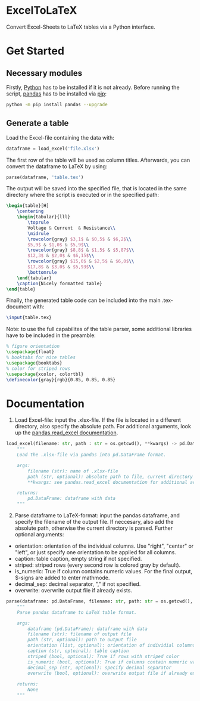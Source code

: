 # ExcelToLaTeX
Convert Excel-Sheets to LaTeX tables via a Python interface.

# Get Started
## Necessary modules
Firstly, [Python](https://www.python.org/downloads/) has to be installed if it is not already. Before running the script, [pandas](https://pandas.pydata.org/) has to be installed via [pip](https://pypi.org/project/pip/):
```bash
python -m pip install pandas --upgrade
```

## Generate a table
Load the Excel-file containing the data with:
```python
dataframe = load_excel('file.xlsx')
```
The first row of the table will be used as column titles. Afterwards, you can convert the dataframe to LaTeX by using:
```python
parse(dataframe, 'table.tex')
```
The output will be saved into the specified file, that is located in the same directory where the script is executed or in the specified path:
```latex
\begin{table}[H]
	\centering
	\begin{tabular}{lll}
		\toprule
		Voltage & Current  & Resistance\\ 
		\midrule
		\rowcolor{gray} $3,1$ & $0,5$ & $6,2$\\
		$5,9$ & $1,0$ & $5,9$\\
		\rowcolor{gray} $8,8$ & $1,5$ & $5,87$\\
		$12,3$ & $2,0$ & $6,15$\\
		\rowcolor{gray} $15,0$ & $2,5$ & $6,0$\\
		$17,8$ & $3,0$ & $5,93$\\
		\bottomrule
	\end{tabular}
	\caption{Nicely formatted table}
\end{table}
```
Finally, the generated table code can be included into the main .tex-document with:
```latex
\input{table.tex}
```
Note: to use the full capabilites of the table parser, some additional libraries have to be included in the preamble:
```latex
% figure orientation
\usepackage{float}
% booktabs for nice tables
\usepackage{booktabs}
% color for striped rows
\usepackage{xcolor, colortbl}
\definecolor{gray}{rgb}{0.85, 0.85, 0.85}
```

# Documentation
1. Load Excel-file: input the .xlsx-file. If the file is located in a different directory, also specify the absolute path. For additional arguments, look up the [pandas.read_excel documentation](https://pandas.pydata.org/docs/reference/api/pandas.read_excel.html).
```python
load_excel(filename: str, path : str = os.getcwd(), **kwargs) -> pd.DataFrame:
	"""
	Load the .xlsx-file via pandas into pd.DataFrame format.

	args:
		filename (str): name of .xlsx-file
		path (str, optional): absolute path to file, current directory by default
		**kwargs: see pandas.read_excel documentation for additional arguments: 

	returns:
		pd.DataFrame: dataframe with data
	"""
```
2. Parse dataframe to LaTeX-format: input the pandas dataframe, and specify the filename of the output file. If neccesary, also add the absolute path, otherwise the current directory is parsed. Further optional arguments:
* orientation: orientation of the individual columns. Use "right", "center" or "left", or just specify one orientation to be applied for all columns.
* caption: table caption, empty string if not specified.
* striped: striped rows (every second row is colored gray by default).
* is_numeric: True if column contains numeric values. For the final output, $-signs are added to enter mathmode.
* decimal_sep: decimal separator, "," if not specified.
* overwrite: overwrite output file if already exists.
```python
parse(dataframe: pd.DataFrame, filename: str, path: str = os.getcwd(), orientation: list = ['left'], caption: str = 'Table', striped: bool = True, is_numeric: bool = False, decimal_sep: str = ',', overwrite: bool = False) -> None:
	"""
	Parse pandas dataframe to LaTeX table format.

	args:
		dataframe (pd.DataFrame): dataframe with data
		filename (str): filename of output file
		path (str, optional): path to output file
		orientation (list, optional): orientation of individial columns
		caption (str, optoinal): table caption
		striped (bool, optional): True if rows with striped color
		is_numeric (bool, optional): True if columns contain numeric values
		decimal_sep (str, optional): specify decimal separator
		overwrite (bool, optional): overwrite output file if already exists
		
	returns:
		None
	"""
```
